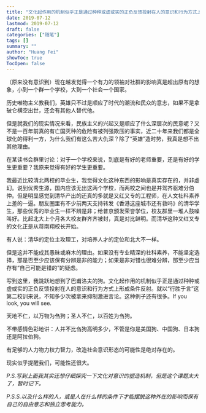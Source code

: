 ```yaml
---
title: "文化起作用的机制似乎正是通过种种或虚或实的正负反馈投射在人的意识和行为方式上形成条件反射。 有足够的人力物力权力智力，改造社会意识形态的可能性是绝对存在的。"
date: 2019-07-12
lastmod: 2019-07-12
draft: false
categories: ["随笔"]
tags: []
summary: ""
author: "Huang Fei"
showToc: true
TocOpen: false
---
```


（原来没有意识到）现在越发觉得一个有力的领袖对社群的影响真是超出原有的想象，小到一个群一个学校，大到一个社会一个国家。

历史唯物主义教我们，英雄只不过是顺应了时代的潮流和民众的意志，如果不是拿破仑横空出世，还会有其他人替代他。

但是就我们的现实情况来看，民族主义的兴起又是顺应了什么深层次的民意呢？又不是一百年前真的有亡国灭种的危险有被列强欺压的事实，近二十年来我们都是全球化的得利一方，为什么我们有这么苦大仇深？除了“英雄”造时势，我真是想不出其他理由。

在某读书会群里讨论：对于一个学校来说，到底是有好的老师重要，还是有好的学生更重要？我原来觉得有好的学生更重要。

我最近比较清北两校的毕业生，我觉得文化这种东西的影响是真实存在的，并非虚幻。说到优秀生源，国内应该无出这两个学校，而两校之间也是并驾齐驱难分伯仲。但是明显感觉到清华产出的还真的多就是又红又专的工程师，在人文社科素养上差的一逼。朋友圈里有不少前两天支持转发《香港这座城市还有救吗》的清华学生，那些优秀的毕业生一样不辨是非；给普京颁发荣誉学位，校友群里一堆人鼓噪叫好。比起北大上个月各大校友群齐齐被封，真是对比鲜明。而清华这种又红又专的文化正是从蒋南翔校长开始。

有人说：清华的定位主攻理工，对培养人才的定位和北大不一样。

但是这并不能成其愚昧或麻木的理由。如果没有专业精深的社科素养，不能坚定选择，那是否至少应该保有分辨是非的能力；如果是非对错也很难分辨，那至少应当存有“自己可能是错的”的疑虑。

写到这里，我跳跃地想到了巴甫洛夫的狗。文化起作用的机制似乎正是通过种种或虚或实的正负反馈投射在人的意识和行为方式上形成条件反射。就以“行胜于言”这第二校训来说，不知多少次被拿来抑制激进言论。这种例子还有很多。If you look, you will see.

天地不仁，以万物为刍狗；圣人不仁，以百姓为刍狗。

不带感情色彩地讲：人并不比刍狗高明多少，不管是你是美国狗、中国狗、日本狗还是阿拉伯狗。

有足够的人力物力权力智力，改造社会意识形态的可能性是绝对存在的。

现实似乎提醒我们，可能性还很大。

*P.S.写到上面我其实还想仔细探究一下文化对意识的塑造机制，但是这个课题太大了，暂时记下。*

*P.S.S.以及什么样的人，或是人在什么样的条件下才能摆脱这种外在的影响而保有自己的自由意志和独立思考能力。*